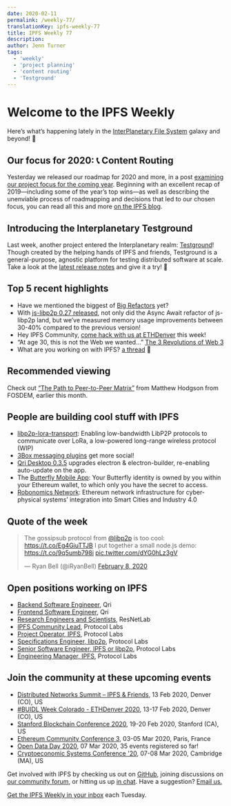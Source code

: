 ```yaml
---
date: 2020-02-11
permalink: /weekly-77/
translationKey: ipfs-weekly-77
title: IPFS Weekly 77
description:
author: Jenn Turner
tags:
  - 'weekly'
  - 'project planning'
  - 'content routing'
  - 'Testground'
---
```


# Welcome to the IPFS Weekly

Here’s what’s happening lately in the [InterPlanetary File System](https://ipfs.io/) galaxy and beyond! 🚀

## Our focus for 2020: 📞 Content Routing

Yesterday we released our roadmap for 2020 and more, in a post [examining our project focus for the coming year](https://blog.ipfs.io/2020-02-10-our-focus-for-2020/). Beginning with an excellent recap of 2019—including some of the year’s top wins—as well as describing the unenviable process of roadmapping and decisions that led to our chosen focus, you can read all this and more [on the IPFS blog](https://blog.ipfs.io/2020-02-10-our-focus-for-2020/).

## Introducing the Interplanetary Testground

Last week, another project entered the Interplanetary realm: [Testground](https://github.com/ipfs/testground)! Though created by the helping hands of IPFS and friends, Testground is a general-purpose, agnostic platform for testing distributed software at scale. Take a look at the [latest release notes](https://github.com/ipfs/testground/releases/tag/v0.1.0) and give it a try! 💫

## Top 5 recent highlights

- Have we mentioned the biggest of [Big Refactors](https://blog.ipfs.io/2020-02-06-big-refactors/) yet?
- With [js-libp2p 0.27 released](https://blog.ipfs.io/2020-02-07-js-libp2p-0-27/), not only did the Async Await refactor of js-libp2p land, but we’ve measured memory usage improvements between 30-40% compared to the previous version!
- Hey IPFS Community, [come hack with us at ETHDenver](https://blog.ipfs.io/2020-02-07-ethdenver-2020/) this week!
- “At age 30, this is not the Web we wanted...” [The 3 Revolutions of Web 3](https://medium.com/@tonyob/the-3-revolutions-of-web-3-7165ed6b3036)
- What are you working on with IPFS? [a thread](https://www.reddit.com/r/ipfs/comments/f10um9/what_are_you_working_on_with_ipfs/) 🧵

## Recommended viewing

Check out [“The Path to Peer-to-Peer Matrix”](https://fosdem.org/2020/schedule/event/dip_p2p_matrix/) from Matthew Hodgson from FOSDEM, earlier this month.

## People are building cool stuff with IPFS

- [libp2p-lora-transport](https://github.com/RTradeLtd/libp2p-lora-transport): Enabling low-bandwidth LibP2P protocols to communicate over LoRa, a low-powered long-range wireless protocol (WIP)
- [3Box messaging plugins](https://medium.com/3box/3box-messaging-plugins-get-more-social-354e2afe88cb) get more social!
- [Qri Desktop 0.3.5](https://github.com/qri-io/desktop/releases/tag/v0.3.5) upgrades electron & electron-builder, re-enabling auto-update on the app.
- The [Butterfly Mobile App](https://medium.com/bproto/the-butterfly-mobile-app-4e904427c840): Your Butterfly identity is owned by you within your Ethereum wallet, to which only you have the secret to access.
- [Robonomics Network](https://robonomics.network/en/): Ethereum network infrastructure for cyber-physical systems’ integration into Smart Cities and Industry 4.0

## Quote of the week

<blockquote class="twitter-tweet"><p lang="en" dir="ltr">The gossipsub protocol from <a href="https://twitter.com/libp2p?ref_src=twsrc%5Etfw">@libp2p</a> is too cool: <a href="https://t.co/Eg4GiuTTJB">https://t.co/Eg4GiuTTJB</a> I put together a small node.js demo: <a href="https://t.co/9q5umb798i">https://t.co/9q5umb798i</a> <a href="https://t.co/dYG0hLz3gV">pic.twitter.com/dYG0hLz3gV</a></p>&mdash; Ryan Bell (@iRyanBell) <a href="https://twitter.com/iRyanBell/status/1225968607105937409?ref_src=twsrc%5Etfw">February 8, 2020</a></blockquote>

## Open positions working on IPFS

- [Backend Software Engineeer](https://qri.io/jobs/job-backend-software-engineer), Qri
- [Frontend Software Engineer](https://qri.io/jobs/job-frontend-software-engineer), Qri
- [Research Engineers and Scientists](https://jobs.lever.co/protocol/f39f7fe0-1805-40d2-9453-90fd25c72bc3), ResNetLab
- [IPFS Community Lead](https://jobs.lever.co/protocol/71c4a9b9-af90-4ce9-9dba-8b72507997bf), Protocol Labs
- [Project Operator, IPFS](https://jobs.lever.co/protocol/135cecff-ecc4-49ca-b516-61b63fd4d9ef), Protocol Labs
- [Specifications Engineer, libp2p](https://jobs.lever.co/protocol/0ee37e17-5fb3-4b0f-8559-e5fca363e268), Protocol Labs
- [Senior Software Engineer, IPFS or libp2p](https://jobs.lever.co/protocol/82793e56-124f-484c-bf13-357ef0b45bc6), Protocol Labs
- [Engineering Manager, IPFS](https://jobs.lever.co/protocol/3f0787e8-58b3-4122-a1ea-424561d2658f), Protocol Labs

## Join the community at these upcoming events

- [Distributed Networks Summit – IPFS & Friends](https://www.eventbrite.com/e/distributed-networks-summit-ipfs-friends-tickets-86959928487), 13 Feb 2020, Denver (CO), US
- [#BUIDL Week Colorado - ETHDenver 2020](https://www.ethdenver.com/buidlweek/), 13-17 Feb 2020, Denver (CO), US
- [Stanford Blockchain Conference 2020](https://cbr.stanford.edu/sbc20/), 19-20 Feb 2020, Stanford (CA), US
- [Ethereum Community Conference 3](https://ethcc.io/), 03-05 Mar 2020, Paris, France
- [Open Data Day 2020](https://opendataday.org/), 07 Mar 2020, 35 events registered so far!
- [Cryptoeconomic Systems Conference '20](https://cryptoeconomicsystems.pubpub.org/ces20), 07-08 Mar 2020, Cambridge (MA), US

Get involved with IPFS by checking us out on [GitHub](https://github.com/ipfs), joining discussions on [our community forum](https://discuss.ipfs.io/), or hitting us up [in chat](https://riot.im/app/#/room/#ipfs:matrix.org). Have a suggestion? [Email us.](mailto:newsletter@ipfs.io)

[Get the IPFS Weekly in your inbox](https://ipfs.us4.list-manage.com/subscribe?u=25473244c7d18b897f5a1ff6b&id=cad54b2230) each Tuesday.
